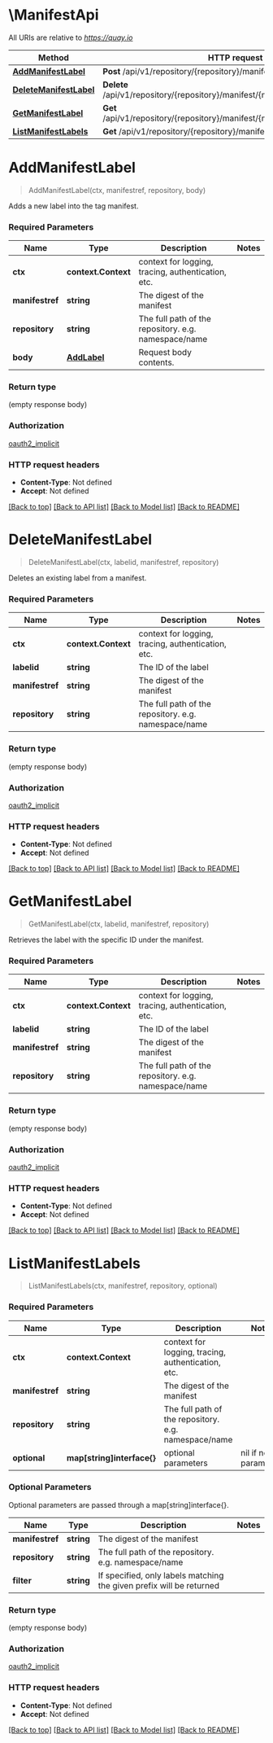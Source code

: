 # \ManifestApi

All URIs are relative to *https://quay.io*

Method | HTTP request | Description
------------- | ------------- | -------------
[**AddManifestLabel**](ManifestApi.md#AddManifestLabel) | **Post** /api/v1/repository/{repository}/manifest/{manifestref}/labels | 
[**DeleteManifestLabel**](ManifestApi.md#DeleteManifestLabel) | **Delete** /api/v1/repository/{repository}/manifest/{manifestref}/labels/{labelid} | 
[**GetManifestLabel**](ManifestApi.md#GetManifestLabel) | **Get** /api/v1/repository/{repository}/manifest/{manifestref}/labels/{labelid} | 
[**ListManifestLabels**](ManifestApi.md#ListManifestLabels) | **Get** /api/v1/repository/{repository}/manifest/{manifestref}/labels | 


# **AddManifestLabel**
> AddManifestLabel(ctx, manifestref, repository, body)


Adds a new label into the tag manifest.

### Required Parameters

Name | Type | Description  | Notes
------------- | ------------- | ------------- | -------------
 **ctx** | **context.Context** | context for logging, tracing, authentication, etc.
  **manifestref** | **string**| The digest of the manifest | 
  **repository** | **string**| The full path of the repository. e.g. namespace/name | 
  **body** | [**AddLabel**](AddLabel.md)| Request body contents. | 

### Return type

 (empty response body)

### Authorization

[oauth2_implicit](../README.md#oauth2_implicit)

### HTTP request headers

 - **Content-Type**: Not defined
 - **Accept**: Not defined

[[Back to top]](#) [[Back to API list]](../README.md#documentation-for-api-endpoints) [[Back to Model list]](../README.md#documentation-for-models) [[Back to README]](../README.md)

# **DeleteManifestLabel**
> DeleteManifestLabel(ctx, labelid, manifestref, repository)


Deletes an existing label from a manifest.

### Required Parameters

Name | Type | Description  | Notes
------------- | ------------- | ------------- | -------------
 **ctx** | **context.Context** | context for logging, tracing, authentication, etc.
  **labelid** | **string**| The ID of the label | 
  **manifestref** | **string**| The digest of the manifest | 
  **repository** | **string**| The full path of the repository. e.g. namespace/name | 

### Return type

 (empty response body)

### Authorization

[oauth2_implicit](../README.md#oauth2_implicit)

### HTTP request headers

 - **Content-Type**: Not defined
 - **Accept**: Not defined

[[Back to top]](#) [[Back to API list]](../README.md#documentation-for-api-endpoints) [[Back to Model list]](../README.md#documentation-for-models) [[Back to README]](../README.md)

# **GetManifestLabel**
> GetManifestLabel(ctx, labelid, manifestref, repository)


Retrieves the label with the specific ID under the manifest.

### Required Parameters

Name | Type | Description  | Notes
------------- | ------------- | ------------- | -------------
 **ctx** | **context.Context** | context for logging, tracing, authentication, etc.
  **labelid** | **string**| The ID of the label | 
  **manifestref** | **string**| The digest of the manifest | 
  **repository** | **string**| The full path of the repository. e.g. namespace/name | 

### Return type

 (empty response body)

### Authorization

[oauth2_implicit](../README.md#oauth2_implicit)

### HTTP request headers

 - **Content-Type**: Not defined
 - **Accept**: Not defined

[[Back to top]](#) [[Back to API list]](../README.md#documentation-for-api-endpoints) [[Back to Model list]](../README.md#documentation-for-models) [[Back to README]](../README.md)

# **ListManifestLabels**
> ListManifestLabels(ctx, manifestref, repository, optional)




### Required Parameters

Name | Type | Description  | Notes
------------- | ------------- | ------------- | -------------
 **ctx** | **context.Context** | context for logging, tracing, authentication, etc.
  **manifestref** | **string**| The digest of the manifest | 
  **repository** | **string**| The full path of the repository. e.g. namespace/name | 
 **optional** | **map[string]interface{}** | optional parameters | nil if no parameters

### Optional Parameters
Optional parameters are passed through a map[string]interface{}.

Name | Type | Description  | Notes
------------- | ------------- | ------------- | -------------
 **manifestref** | **string**| The digest of the manifest | 
 **repository** | **string**| The full path of the repository. e.g. namespace/name | 
 **filter** | **string**| If specified, only labels matching the given prefix will be returned | 

### Return type

 (empty response body)

### Authorization

[oauth2_implicit](../README.md#oauth2_implicit)

### HTTP request headers

 - **Content-Type**: Not defined
 - **Accept**: Not defined

[[Back to top]](#) [[Back to API list]](../README.md#documentation-for-api-endpoints) [[Back to Model list]](../README.md#documentation-for-models) [[Back to README]](../README.md)

